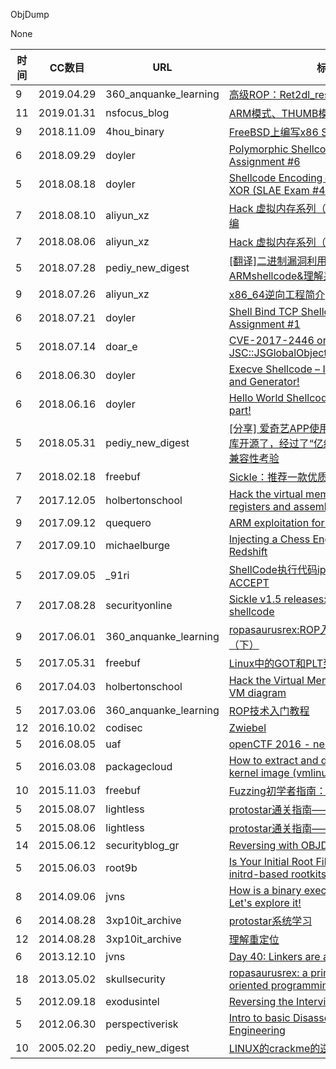 ObjDump

None

| 时间 | CC数目 | URL | 标题 |
| ---- | ----- | --- | --- |
| 9 | 2019.04.29 | 360_anquanke_learning | [高级ROP：Ret2dl_resolve技术详解](https://www.anquanke.com/post/id/177450/) |
| 11 | 2019.01.31 | nsfocus_blog | [ARM模式、THUMB模式若干工程实践问题](http://blog.nsfocus.net/engineering-practice-problems-arm-mode-thumb-mode/) |
| 9 | 2018.11.09 | 4hou_binary | [FreeBSD上编写x86 Shellcode初学者指南](http://www.4hou.com/binary/14375.html) |
| 6 | 2018.09.29 | doyler | [Polymorphic Shellcode – SLAE Exam Assignment #6](https://www.doyler.net/security-not-included/polymorphic-shellcode) |
| 5 | 2018.08.18 | doyler | [Shellcode Encoding – Random Bytewise XOR (SLAE Exam #4)](https://www.doyler.net/security-not-included/shellcode-encoding-random-bytewise-xor) |
| 7 | 2018.08.10 | aliyun_xz | [Hack 虚拟内存系列（五）：栈，寄存器和汇编](https://xz.aliyun.com/t/2554) |
| 7 | 2018.08.06 | aliyun_xz | [Hack 虚拟内存系列（三）：虚拟内存图解](https://xz.aliyun.com/t/2533) |
| 5 | 2018.07.28 | pediy_new_digest | [[翻译]二进制漏洞利用（一）编写ARMshellcode&理解系统函数](https://bbs.pediy.com/thread-230148.htm) |
| 9 | 2018.07.26 | aliyun_xz | [x86_64逆向工程简介](https://xz.aliyun.com/t/2487) |
| 6 | 2018.07.21 | doyler | [Shell Bind TCP Shellcode – SLAE Exam Assignment #1](https://www.doyler.net/security-not-included/shell-bind-tcp-shellcode) |
| 5 | 2018.07.14 | doar_e | [CVE-2017-2446 or JSC::JSGlobalObject::isHavingABadTime.](https://doar-e.github.io/blog/2018/07/14/cve-2017-2446-or-jscjsglobalobjectishavingabadtime/) |
| 6 | 2018.06.30 | doyler | [Execve Shellcode – Includes Arguments and Generator!](https://www.doyler.net/security-not-included/execve-shellcode-generator) |
| 6 | 2018.06.16 | doyler | [Hello World Shellcode – Now for the fun part!](https://www.doyler.net/security-not-included/hello-world-shellcode) |
| 5 | 2018.05.31 | pediy_new_digest | [[分享] 爱奇艺APP使用的 native PLT hook 库开源了，经过了“亿级”线上设备的稳定性兼容性考验](https://bbs.pediy.com/thread-227105.htm) |
| 7 | 2018.02.18 | freebuf | [Sickle：推荐一款优质ShellCode开发工具](http://www.freebuf.com/sectool/162332.html) |
| 7 | 2017.12.05 | holbertonschool | [Hack the virtual memory: the stack, registers and assembly code](https://blog.holbertonschool.com/hack-virtual-memory-stack-registers-assembly-code/) |
| 9 | 2017.09.12 | quequero | [ARM exploitation for IoT – Episode 2](https://quequero.org/2017/09/arm-exploitation-iot-episode-2/) |
| 7 | 2017.09.10 | michaelburge | [Injecting a Chess Engine into Amazon Redshift](https://www.michaelburge.us/2017/09/10/injecting-shellcode-to-speed-up-amazon-redshift.html) |
| 5 | 2017.09.05 | _91ri | [ShellCode执行代码iptables -P INPUT ACCEPT](http://www.91ri.org/17267.html) |
| 7 | 2017.08.28 | securityonline | [Sickle v1.5 releases: creating custom shellcode](https://securityonline.info/sickle-creating-custom-shellcode/) |
| 9 | 2017.06.01 | 360_anquanke_learning | [ropasaurusrex:ROP入门教程——DEP（下）](https://www.anquanke.com/post/id/86197/) |
| 5 | 2017.05.31 | freebuf | [Linux中的GOT和PLT到底是个啥？](http://www.freebuf.com/articles/system/135685.html) |
| 6 | 2017.04.03 | holbertonschool | [Hack the Virtual Memory: drawing the VM diagram](https://blog.holbertonschool.com/hack-the-virtual-memory-drawing-the-vm-diagram/) |
| 5 | 2017.03.06 | 360_anquanke_learning | [ROP技术入门教程](https://www.anquanke.com/post/id/85619/) |
| 12 | 2016.10.02 | codisec | [Zwiebel](https://codisec.com/tumctf-2016-zwiebel/) |
| 5 | 2016.08.05 | uaf | [openCTF 2016 - neophyte_cgc](http://uaf.io/exploitation/2016/08/05/openCTF-neophyte_cgc.html) |
| 5 | 2016.03.08 | packagecloud | [How to extract and disassemble a Linux kernel image (vmlinuz)](https://blog.packagecloud.io/eng/2016/03/08/how-to-extract-and-disassmble-a-linux-kernel-image-vmlinuz/) |
| 10 | 2015.11.03 | freebuf | [Fuzzing初学者指南：教你如何使用zzuf](http://www.freebuf.com/news/83737.html) |
| 5 | 2015.08.07 | lightless | [protostar通关指南——heap系列](https://lightless.me/archives/protostar-heap-writeup.html) |
| 5 | 2015.08.06 | lightless | [protostar通关指南——format系列](https://lightless.me/archives/protostar-format-writeup.html) |
| 14 | 2015.06.12 | securityblog_gr | [Reversing with OBJDUMP](http://securityblog.gr/2737/reversing-with-objdump/) |
| 5 | 2015.06.03 | root9b | [Is Your Initial Root Filesystem Safe? initrd-based rootkits](https://www.root9b.com/newsroom/your-initial-root-filesystem-safe-initrd-based-rootkits) |
| 8 | 2014.09.06 | jvns | [How is a binary executable organized? Let's explore it!](https://jvns.ca/blog/2014/09/06/how-to-read-an-executable/) |
| 6 | 2014.08.28 | 3xp10it_archive | [protostar系统学习](http://3xp10it.cc/linux/2016/06/03/protostar/) |
| 12 | 2014.08.28 | 3xp10it_archive | [理解重定位](http://3xp10it.cc/%E4%BA%8C%E8%BF%9B%E5%88%B6/2017/12/05/%E7%90%86%E8%A7%A3%E9%87%8D%E5%AE%9A%E4%BD%8D/) |
| 6 | 2013.12.10 | jvns | [Day 40: Linkers are amazing.](https://jvns.ca/blog/2013/12/10/day-40-learning-about-linkers/) |
| 18 | 2013.05.02 | skullsecurity | [ropasaurusrex: a primer on return-oriented programming](https://blog.skullsecurity.org/2013/ropasaurusrex-a-primer-on-return-oriented-programming) |
| 5 | 2012.09.18 | exodusintel | [Reversing the Interview Process](https://blog.exodusintel.com/2012/09/18/reversing-the-interview-process/) |
| 5 | 2012.06.30 | perspectiverisk | [Intro to basic Disassembly & Reverse Engineering](https://www.perspectiverisk.com/intro-to-basic-disassembly-reverse-engineering/) |
| 10 | 2005.02.20 | pediy_new_digest | [LINUX的crackme的逆向小记(全文完)](https://bbs.pediy.com/thread-11315.htm) |
